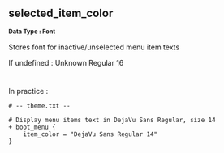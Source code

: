 ## selected_item_color
<b> <sup> Data Type : Font </sup> </b>

Stores font for inactive/unselected menu item texts

If undefined : Unknown Regular 16
#
In practice :

```
# -- theme.txt --

# Display menu items text in DejaVu Sans Regular, size 14
+ boot_menu {
	item_color = "DejaVu Sans Regular 14"
}
```